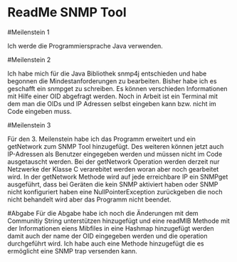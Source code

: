 # ReadMe SNMP Tool

#Meilenstein 1

Ich werde die Programmiersprache Java verwenden.

#Meilenstein 2

Ich habe mich für die Java Bibliothek snmp4j entschieden und habe begonnen die Mindestanforderungen zu bearbeiten. Bisher habe ich 
es geschafft ein snmpget zu schreiben. Es können verschieden Informationen mit Hilfe einer OID abgefragt werden. Noch in Arbeit ist 
ein Terminal mit dem man die OIDs und IP Adressen selbst eingeben kann bzw. nicht im Code eingeben muss. 

#Meilenstein 3

Für den 3. Meilenstein habe ich das Programm erweitert und ein getNetwork zum SNMP Tool hinzugefügt. Des weiteren können jetzt auch 
IP-Adressen als Benutzer eingegeben werden und müssen nicht im Code ausgetauscht werden. Bei der getNetwork Operation werden derzeit 
nur Netzwerke der Klasse C verarebitet werden woran aber noch gearbeitet wird. In der getNetwork Methode wird auf jede erreichbare 
IP ein SNMPget ausgeführt, dass bei Geräten die kein SNMP aktiviert haben oder SNMP nicht konfiguriert haben eine 
NullPointerException zurückgeben die noch nicht behandelt wird aber das Programm nicht beendet. 

#Abgabe
Für die Abgabe habe ich noch die Änderungen mit dem Communitiy String unterstützen hinzugefügt und eine readMIB Methode mit der
Informationen eiens Mibfiles in eine Hashmap hinzugefügt werden damit auch der name der OID eingegeben werden und die operation 
durchgeführt wird. Ich habe auch eine Methode hinzugefügt die es ermöglicht eine SNMP trap versenden kann. 